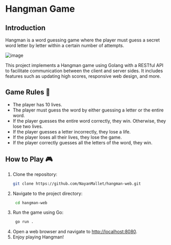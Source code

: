 # Hangman Game

## Introduction
Hangman is a word guessing game where the player must guess a secret word letter by letter within a certain number of attempts.

![image](https://github.com/NayanMallet/hangman-web/assets/81246812/dc9092e0-7d92-4159-82b4-db15f29f060b)

This project implements a Hangman game using Golang with a RESTful API to facilitate communication between the client and server sides. It includes features such as updating high scores, responsive web design, and more.

## Game Rules 📝
- The player has 10 lives.
- The player must guess the word by either guessing a letter or the entire word.
- If the player guesses the entire word correctly, they win. Otherwise, they lose two lives.
- If the player guesses a letter incorrectly, they lose a life.
- If the player loses all their lives, they lose the game.
- If the player correctly guesses all the letters of the word, they win.

## How to Play 🎮
1. Clone the repository:
   ```bash
   git clone https://github.com/NayanMallet/hangman-web.git
   ```
2. Navigate to the project directory:
   ```bash
    cd hangman-web
   ```
3. Run the game using Go:
   ```bash
    go run .
   ```
4. Open a web browser and navigate to [http://localhost:8080](http://localhost:8080).
5. Enjoy playing Hangman!
